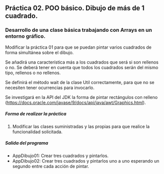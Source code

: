 ## Práctica 02. POO básico. Dibujo de más de 1 cuadrado. 
### Desarrollo de una clase básica trabajando con Arrays en un entorno gráfico.
Modificar la práctica 01 para que se puedan pintar varios cuadrados de forma simultánea sobre el dibujo.

Se añadirá una característica más a los cuadrados que será si son rellenos o no. Se deberá tener en cuenta que todos los cuadrados serán del mismo tipo, rellenos o no rellenos.

Se definirá el método wait de la clase Util correctamente, para que no se necesiten tener ocurrencias para invocarlo.

Se investigará en la API del JDK la forma de pintar rectángulos con relleno (https://docs.oracle.com/javase/9/docs/api/java/awt/Graphics.html).


##### Forma de realizar la práctica
1. Modificar las clases suministradas y las propias para que realice la funcionalidad solicitada.

##### Salida del programa
* AppDibujo01: Crear tres cuadrados y pintarlos.
* AppDibujo02: Crear tres cuadrados y pintarlos uno a uno esperando un segundo entre cada acción de pintar.



